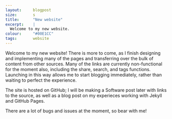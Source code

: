 ```yaml
---
layout:		blogpost
size:		s
title: 		"New website"
excerpt:	|
  Welcome to my new website.
colour:		"#00E1CC"
tags: 		website
---
```


Welcome to my new website! There is more to come, as I finish designing and implementing many of the pages and transferring over the bulk of content from other sources. Many of the links are currently non-functional for the moment also, including the share, search, and tags functions. Launching in this way allows me to start blogging immediately, rather than waiting to perfect the experience.

The site is hosted on GitHub; I will be making a Software post later with links to the source, as well as a blog post on my experieces working with Jekyll and GitHub Pages.

There are a lot of bugs and issues at the moment, so bear with me!
